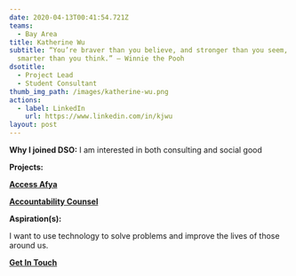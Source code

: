 ```yaml
---
date: 2020-04-13T00:41:54.721Z
teams:
  - Bay Area
title: Katherine Wu
subtitle: “You’re braver than you believe, and stronger than you seem, and
  smarter than you think.” – Winnie the Pooh
dsotitle:
  - Project Lead
  - Student Consultant
thumb_img_path: /images/katherine-wu.png
actions:
  - label: LinkedIn
    url: https://www.linkedin.com/in/kjwu
layout: post
---
```

**Why I joined DSO:** I am interested in both consulting and social good

**Projects:**

**[Access Afya](https://www.accessafya.com/)**

**[Accountability Counsel](https://www.accountabilitycounsel.org/)**

**Aspiration(s):**

I want to use technology to solve problems and improve the lives of those around us.

**[Get In Touch](kjwu00@stanford.edu)**